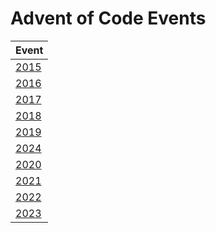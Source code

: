 # Advent of Code Events

| Event           |
| --------------- |
| [2015](./y2015) |
| [2016](./y2016) |
| [2017](./y2017) |
| [2018](./y2018) |
| [2019](./y2019) |
| [2024](./y2024) |
| [2020](./y2020) |
| [2021](./y2021) |
| [2022](./y2022) |
| [2023](./y2023) |
